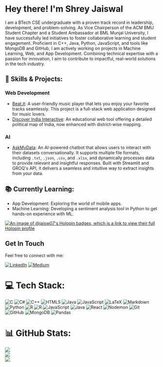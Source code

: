 # Hey there! I'm Shrey Jaiswal

I am a BTech CSE undergraduate with a proven track record in leadership, development, and problem-solving. As Vice Chairperson of the ACM BMU Student Chapter and a Student Ambassador at BML Munjal University, I have successfully led initiatives to foster collaborative learning and student engagement. Proficient in C++, Java, Python, JavaScript, and tools like MongoDB and GitHub, I am actively working on projects in Machine Learning, Web, and App Development. Combining technical expertise with a passion for innovation, I aim to contribute to impactful, real-world solutions in the tech industry.

## 🚀 Skills & Projects:

### Web Development
- <a href=https://github.com/jaisw07/Beat.it>Beat.it</a>: A user-friendly music player that lets you enjoy your favorite tracks seamlessly. This project is a full-stack web application designed for music lovers.
- <a href=https://github.com/jaisw07/Discover-India-Interactive>Discover India Interactive</a>: An educational web tool offering a detailed political map of India, now enhanced with district-wise mapping.
### AI
- <a href=https://github.com/jaisw07/AskMyData>AskMyData</a>: An AI-powered chatbot that allows users to interact with their datasets conversationally. It supports multiple file formats, including `.txt`, `.json`, `.csv`, and `.xlsx`, and dynamically processes data to provide relevant and insightful responses. Built with Streamlit and GROQ's API, it delivers a seamless and intuitive way to extract insights from your data.

## 📚 Currently Learning:
- App Development: Exploring the world of mobile apps.
- Machine Learning: Developing a sentiment analysis tool in Python to get hands-on experience with ML.

[![An image of @jaisw07's Holopin badges, which is a link to view their full Holopin profile](https://holopin.me/jaisw07)](https://holopin.io/@jaisw07)

## Get In Touch

Feel free to connect with me:

[![LinkedIn](https://img.shields.io/badge/LinkedIn-%230077B5.svg?logo=linkedin&logoColor=white)](https://linkedin.com/in/shrey-jaiswal-1a7724272) [![Medium](https://img.shields.io/badge/Medium-12100E?logo=medium&logoColor=white)](https://medium.com/@jaiswalshrey07) 

# 💻 Tech Stack:
![C](https://img.shields.io/badge/c-%2300599C.svg?style=for-the-badge&logo=c&logoColor=white) ![C#](https://img.shields.io/badge/c%23-%23239120.svg?style=for-the-badge&logo=csharp&logoColor=white) ![C++](https://img.shields.io/badge/c++-%2300599C.svg?style=for-the-badge&logo=c%2B%2B&logoColor=white) ![HTML5](https://img.shields.io/badge/html5-%23E34F26.svg?style=for-the-badge&logo=html5&logoColor=white) ![Java](https://img.shields.io/badge/java-%23ED8B00.svg?style=for-the-badge&logo=openjdk&logoColor=white) ![JavaScript](https://img.shields.io/badge/javascript-%23323330.svg?style=for-the-badge&logo=javascript&logoColor=%23F7DF1E) ![LaTeX](https://img.shields.io/badge/latex-%23008080.svg?style=for-the-badge&logo=latex&logoColor=white) ![Markdown](https://img.shields.io/badge/markdown-%23000000.svg?style=for-the-badge&logo=markdown&logoColor=white) ![Python](https://img.shields.io/badge/python-3670A0?style=for-the-badge&logo=python&logoColor=ffdd54) ![R](https://img.shields.io/badge/r-%23276DC3.svg?style=for-the-badge&logo=r&logoColor=white) ![R](https://img.shields.io/badge/r-%23276DC3.svg?style=for-the-badge&logo=r&logoColor=white) ![JavaScript](https://img.shields.io/badge/javascript-%23323330.svg?style=for-the-badge&logo=javascript&logoColor=%23F7DF1E) ![Java](https://img.shields.io/badge/java-%23ED8B00.svg?style=for-the-badge&logo=openjdk&logoColor=white) ![React](https://img.shields.io/badge/react-%2320232a.svg?style=for-the-badge&logo=react&logoColor=%2361DAFB) ![Nodemon](https://img.shields.io/badge/NODEMON-%23323330.svg?style=for-the-badge&logo=nodemon&logoColor=%BBDEAD) ![Git](https://img.shields.io/badge/git-%23F05033.svg?style=for-the-badge&logo=git&logoColor=white) ![GitHub](https://img.shields.io/badge/github-%23121011.svg?style=for-the-badge&logo=github&logoColor=white) ![MongoDB](https://img.shields.io/badge/MongoDB-%234ea94b.svg?style=for-the-badge&logo=mongodb&logoColor=white) ![Pandas](https://img.shields.io/badge/pandas-%23150458.svg?style=for-the-badge&logo=pandas&logoColor=white)

# 📊 GitHub Stats:
![](https://github-readme-stats.vercel.app/api?username=jaisw07&theme=nightowl&hide_border=false&include_all_commits=false&count_private=false)<br/>
![](https://github-readme-streak-stats.herokuapp.com/?user=jaisw07&theme=nightowl&hide_border=false)<br/>
![](https://github-readme-stats.vercel.app/api/top-langs/?username=jaisw07&theme=nightowl&hide_border=false&include_all_commits=false&count_private=false&layout=compact)
